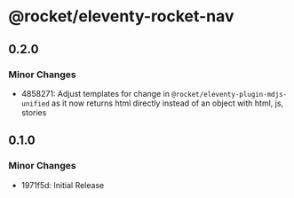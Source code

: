 # @rocket/eleventy-rocket-nav

## 0.2.0

### Minor Changes

- 4858271: Adjust templates for change in `@rocket/eleventy-plugin-mdjs-unified` as it now returns html directly instead of an object with html, js, stories

## 0.1.0

### Minor Changes

- 1971f5d: Initial Release
